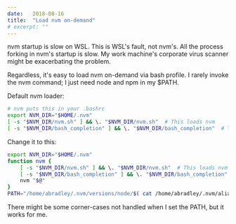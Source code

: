 ```yaml
---
date:   2018-08-16
title:  "Load nvm on-demand"
# excerpt: ""
---
```


nvm startup is slow on WSL.  This is WSL's fault, not nvm's.  All the process forking in nvm's startup is slow.  My work machine's corporate virus scanner might be exacerbating the problem.

Regardless, it's easy to load nvm on-demand via bash profile.  I rarely invoke the nvm command; I just need node and npm in my $PATH.

Default nvm loader:

```bash
# nvm puts this in your .bashrc
export NVM_DIR="$HOME/.nvm"
[ -s "$NVM_DIR/nvm.sh" ] && \. "$NVM_DIR/nvm.sh"  # This loads nvm
[ -s "$NVM_DIR/bash_completion" ] && \. "$NVM_DIR/bash_completion"  # This loads nvm bash_completion
```

Change it to this:

```bash
export NVM_DIR="$HOME/.nvm"
function nvm {
    [ -s "$NVM_DIR/nvm.sh" ] && \. "$NVM_DIR/nvm.sh"  # This loads nvm
    [ -s "$NVM_DIR/bash_completion" ] && \. "$NVM_DIR/bash_completion"  # This loads nvm bash_completion
    nvm "$@"
}
PATH="/home/abradley/.nvm/versions/node/$( cat /home/abradley/.nvm/alias/default )/bin:$PATH"
```

There might be some corner-cases not handled when I set the PATH, but it works for me.
